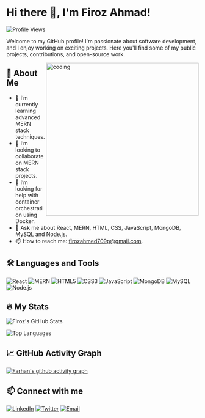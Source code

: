 # Hi there 👋, I'm Firoz Ahmad!

![Profile Views](https://komarev.com/ghpvc/?username=firoz1860&color=green)

Welcome to my GitHub profile! I'm passionate about software development, and I enjoy working on exciting projects. Here you'll find some of my public projects, contributions, and open-source work.

<img align="right" alt="coding" width="400" src="https://user-images.githubusercontent.com/55389276/140866485-8fb1c876-9a8f-4d6a-98dc-08c4981eaf70.gif"/>

## 🚀 About Me

- 🌱 I’m currently learning advanced MERN stack techniques.
- 👯 I’m looking to collaborate on MERN stack projects.
- 🤔 I’m looking for help with container orchestration using Docker.
- 💬 Ask me about React, MERN, HTML, CSS, JavaScript, MongoDB, MySQL and Node.js.
- 📫 How to reach me: [firozahmed709p@gmail.com](mailto:firozahmed709p@gmail.com]).

## 🛠 Languages and Tools

![React](https://img.shields.io/badge/React-61DAFB?style=for-the-badge&logo=react&logoColor=white)
![MERN](https://img.shields.io/badge/MERN-3DDC84?style=for-the-badge&logo=javascript&logoColor=white)
![HTML5](https://img.shields.io/badge/HTML5-E34F26?style=for-the-badge&logo=html5&logoColor=white)
![CSS3](https://img.shields.io/badge/CSS3-1572B6?style=for-the-badge&logo=css3&logoColor=white)
![JavaScript](https://img.shields.io/badge/JavaScript-F7DF1E?style=for-the-badge&logo=javascript&logoColor=323330)
![MongoDB](https://img.shields.io/badge/MongoDB-47A248?style=for-the-badge&logo=mongodb&logoColor=white)
![MySQL](https://img.shields.io/badge/MySQL-4479A1?style=for-the-badge&logo=mysql&logoColor=white)
![Node.js](https://img.shields.io/badge/Node.js-339933?style=for-the-badge&logo=nodedotjs&logoColor=white)

## 🔥 My Stats

![Firoz's GitHub Stats](https://github-readme-stats.vercel.app/api?username=firoz1860&show_icons=true&hide_border=true&theme=radical)

![Top Languages](https://github-readme-stats.vercel.app/api/top-langs/?username=firoz1860&layout=compact&theme=radical)

## 📈 GitHub Activity Graph

[![Farhan's github activity graph](https://github-readme-activity-graph.vercel.app/graph?username=firoz1860&theme=react-dark)](https://github.com/ashutosh00710/github-readme-activity-graph)

## 📫 Connect with me

[![LinkedIn](https://img.shields.io/badge/LinkedIn-blue?style=for-the-badge&logo=linkedin&logoColor=white)](https://www.linkedin.com/in/firoz-ahmad-020166251)
[![Twitter](https://img.shields.io/badge/Twitter-1DA1F2?style=for-the-badge&logo=twitter&logoColor=white)](https://twitter.com/@FirozAh51793346)
[![Email](https://img.shields.io/badge/Email-D14836?style=for-the-badge&logo=gmail&logoColor=white)](mailto:firozahmed709p@gmail.com)
